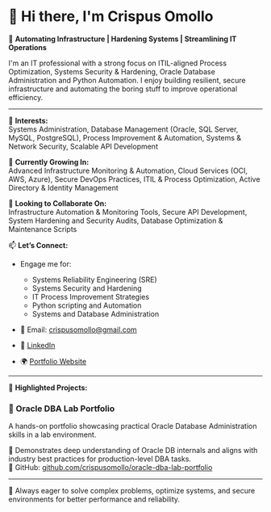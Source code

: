 # 👋 Hi there, I'm Crispus Omollo

🔧 **Automating Infrastructure | Hardening Systems | Streamlining IT Operations**

I'm an IT professional with a strong focus on ITIL-aligned Process Optimization, Systems Security & Hardening, Oracle Database Administration and Python Automation. I enjoy building resilient, secure infrastructure and automating the boring stuff to improve operational efficiency.

---

👀 **Interests:**  
Systems Administration, Database Management (Oracle, SQL Server, MySQL, PostgreSQL), Process Improvement & Automation, Systems & Network Security, Scalable API Development  

🌱 **Currently Growing In:**  
Advanced Infrastructure Monitoring & Automation, Cloud Services (OCI, AWS, Azure), Secure DevOps Practices, ITIL & Process Optimization, Active Directory & Identity Management  

💼 **Looking to Collaborate On:**  
Infrastructure Automation & Monitoring Tools, Secure API Development, System Hardening and Security Audits, Database Optimization & Maintenance Scripts  

📫 **Let’s Connect:**  
- Engage me for:  
  - Systems Reliability Engineering (SRE)  
  - Systems Security and Hardening    
  - IT Process Improvement Strategies
  - Python scripting and Automation
  - Systems and Database Administration 
 
- 📧 Email: crispusomollo@gmail.com  
- 🔗 [LinkedIn](https://www.linkedin.com/in/crispusomollo)
- 🌍 [Portfolio Website](https://yourportfolio.com)

---

🌟 **Highlighted Projects:**  

### 🧪 Oracle DBA Lab Portfolio  
A hands-on portfolio showcasing practical Oracle Database Administration skills in a lab environment.

📌 Demonstrates deep understanding of Oracle DB internals and aligns with industry best practices for production-level DBA tasks.  
🔗 GitHub: [github.com/crispusomollo/oracle-dba-lab-portfolio](https://github.com/crispusomollo/oracle-dba-lab-portfolio)

---

🚀 Always eager to solve complex problems, optimize systems, and secure environments for better performance and reliability.

<!---
crispusomollo/crispusomollo is a ✨ special ✨ repository because its `README.md` (this file) appears on your GitHub profile.
You can click the Preview link to take a look at your changes.
--->
